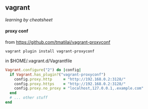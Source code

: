 ## vagrant
_learning by cheatsheet_

#### proxy conf
from https://github.com/tmatilai/vagrant-proxyconf
```sh
vagrant plugin install vagrant-proxyconf
```
in $HOME/.vagrant.d/Vagrantfile
```ruby
Vagrant.configure("2") do |config|
  if Vagrant.has_plugin?("vagrant-proxyconf")
    config.proxy.http     = "http://192.168.0.2:3128/"
    config.proxy.https    = "http://192.168.0.2:3128/"
    config.proxy.no_proxy = "localhost,127.0.0.1,.example.com"
  end
  # ... other stuff
end
```